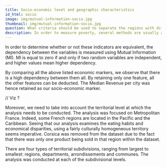 ```yaml
---
title: Socio-economic level and geographic characteristics
id_html: socio
image: img/mutual-information-socio.jpg
thumbnail: img/mutual-information-socio.jpg
question: What criteria should be used to separate the regions with different socio-economic environments ?
description: In order to measure poverty, several methods are usually applied. Firstly, comparing the median revenue of of different subdivisions of a territory allows the identification of the poorer areas. This can be done by using the average revenue as well, although this last indicator is prone to misrepresent the economic level of the area since it can be increased by a few wealthy inhabitants. Additionally, one can use the poverty rate, which describes the percentage of people whose revenue is below 60% of the median revenue. Finally, a third indicator can be based on the origin of the income of the inhabitants of the area. The origins are namely professional activity, social aid, patrimony, or retirement pension. 
---
```

In order to determine whether or not these indicators are equivalent, the dependency between the variables is measured using Mutual Information (MI). MI is equal to zero if and only if two random variables are independent, and higher values mean higher dependency.

By comparing all the above listed economic markers, we observe that there is a high dependency between them all. By retaining only one feature, all the other features can be deducted. The Median Revenue per city was hence retained as our socio-economic marker.

// Viz ?

Moreover, we need to take into account the territorial level at which the analysis needs to be conducted. The analysis was focused on Metropolitan France. Indeed, some French regions are located in the Pacific and the Caribbean. Seeing that our analysis examines the eating habits and economical disparities, using a fairly culturally homogeneous territory seems imperative. Corsica was removed from the dataset due to the fact that there was only one product being sold in that region within the dataset.

There are four types of territorial subdivisions, ranging from largest to smallest: regions, departments, arrondissements and communes. The analysis was conducted at each of the subdivisional levels.
